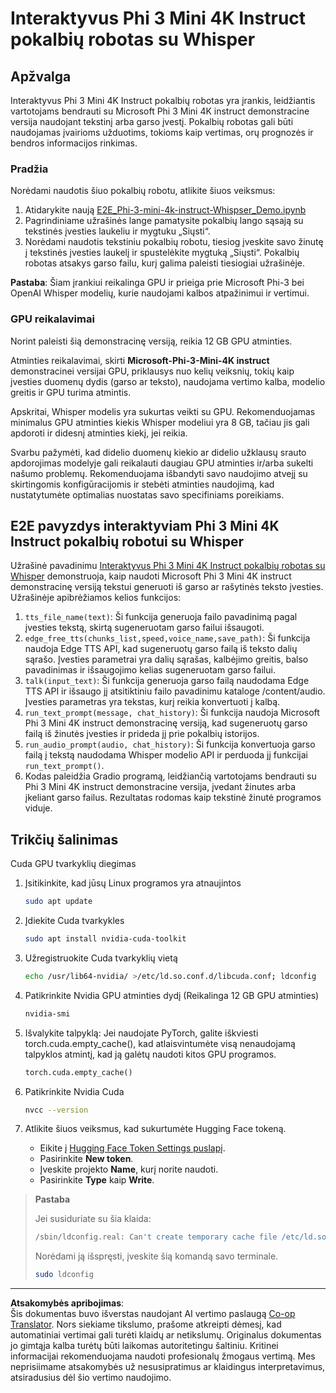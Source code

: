 <!--
CO_OP_TRANSLATOR_METADATA:
{
  "original_hash": "006e8cf75211d3297f24e1b22e38955f",
  "translation_date": "2025-09-12T14:29:01+00:00",
  "source_file": "md/02.Application/01.TextAndChat/Phi3/E2E_Phi-3-mini_with_whisper.md",
  "language_code": "lt"
}
-->
# Interaktyvus Phi 3 Mini 4K Instruct pokalbių robotas su Whisper

## Apžvalga

Interaktyvus Phi 3 Mini 4K Instruct pokalbių robotas yra įrankis, leidžiantis vartotojams bendrauti su Microsoft Phi 3 Mini 4K instruct demonstracine versija naudojant tekstinį arba garso įvestį. Pokalbių robotas gali būti naudojamas įvairioms užduotims, tokioms kaip vertimas, orų prognozės ir bendros informacijos rinkimas.

### Pradžia

Norėdami naudotis šiuo pokalbių robotu, atlikite šiuos veiksmus:

1. Atidarykite naują [E2E_Phi-3-mini-4k-instruct-Whispser_Demo.ipynb](https://github.com/microsoft/Phi-3CookBook/blob/main/code/06.E2E/E2E_Phi-3-mini-4k-instruct-Whispser_Demo.ipynb)
2. Pagrindiniame užrašinės lange pamatysite pokalbių lango sąsają su tekstinės įvesties laukeliu ir mygtuku „Siųsti“.
3. Norėdami naudotis tekstiniu pokalbių robotu, tiesiog įveskite savo žinutę į tekstinės įvesties laukelį ir spustelėkite mygtuką „Siųsti“. Pokalbių robotas atsakys garso failu, kurį galima paleisti tiesiogiai užrašinėje.

**Pastaba**: Šiam įrankiui reikalinga GPU ir prieiga prie Microsoft Phi-3 bei OpenAI Whisper modelių, kurie naudojami kalbos atpažinimui ir vertimui.

### GPU reikalavimai

Norint paleisti šią demonstracinę versiją, reikia 12 GB GPU atminties.

Atminties reikalavimai, skirti **Microsoft-Phi-3-Mini-4K instruct** demonstracinei versijai GPU, priklausys nuo kelių veiksnių, tokių kaip įvesties duomenų dydis (garso ar teksto), naudojama vertimo kalba, modelio greitis ir GPU turima atmintis.

Apskritai, Whisper modelis yra sukurtas veikti su GPU. Rekomenduojamas minimalus GPU atminties kiekis Whisper modeliui yra 8 GB, tačiau jis gali apdoroti ir didesnį atminties kiekį, jei reikia.

Svarbu pažymėti, kad didelio duomenų kiekio ar didelio užklausų srauto apdorojimas modelyje gali reikalauti daugiau GPU atminties ir/arba sukelti našumo problemų. Rekomenduojama išbandyti savo naudojimo atvejį su skirtingomis konfigūracijomis ir stebėti atminties naudojimą, kad nustatytumėte optimalias nuostatas savo specifiniams poreikiams.

## E2E pavyzdys interaktyviam Phi 3 Mini 4K Instruct pokalbių robotui su Whisper

Užrašinė pavadinimu [Interaktyvus Phi 3 Mini 4K Instruct pokalbių robotas su Whisper](https://github.com/microsoft/Phi-3CookBook/blob/main/code/06.E2E/E2E_Phi-3-mini-4k-instruct-Whispser_Demo.ipynb) demonstruoja, kaip naudoti Microsoft Phi 3 Mini 4K instruct demonstracinę versiją tekstui generuoti iš garso ar rašytinės teksto įvesties. Užrašinėje apibrėžiamos kelios funkcijos:

1. `tts_file_name(text)`: Ši funkcija generuoja failo pavadinimą pagal įvesties tekstą, skirtą sugeneruotam garso failui išsaugoti.
1. `edge_free_tts(chunks_list,speed,voice_name,save_path)`: Ši funkcija naudoja Edge TTS API, kad sugeneruotų garso failą iš teksto dalių sąrašo. Įvesties parametrai yra dalių sąrašas, kalbėjimo greitis, balso pavadinimas ir išsaugojimo kelias sugeneruotam garso failui.
1. `talk(input_text)`: Ši funkcija generuoja garso failą naudodama Edge TTS API ir išsaugo jį atsitiktiniu failo pavadinimu kataloge /content/audio. Įvesties parametras yra tekstas, kurį reikia konvertuoti į kalbą.
1. `run_text_prompt(message, chat_history)`: Ši funkcija naudoja Microsoft Phi 3 Mini 4K instruct demonstracinę versiją, kad sugeneruotų garso failą iš žinutės įvesties ir prideda jį prie pokalbių istorijos.
1. `run_audio_prompt(audio, chat_history)`: Ši funkcija konvertuoja garso failą į tekstą naudodama Whisper modelio API ir perduoda jį funkcijai `run_text_prompt()`.
1. Kodas paleidžia Gradio programą, leidžiančią vartotojams bendrauti su Phi 3 Mini 4K instruct demonstracine versija, įvedant žinutes arba įkeliant garso failus. Rezultatas rodomas kaip tekstinė žinutė programos viduje.

## Trikčių šalinimas

Cuda GPU tvarkyklių diegimas

1. Įsitikinkite, kad jūsų Linux programos yra atnaujintos

    ```bash
    sudo apt update
    ```

1. Įdiekite Cuda tvarkykles

    ```bash
    sudo apt install nvidia-cuda-toolkit
    ```

1. Užregistruokite Cuda tvarkyklių vietą

    ```bash
    echo /usr/lib64-nvidia/ >/etc/ld.so.conf.d/libcuda.conf; ldconfig
    ```

1. Patikrinkite Nvidia GPU atminties dydį (Reikalinga 12 GB GPU atminties)

    ```bash
    nvidia-smi
    ```

1. Išvalykite talpyklą: Jei naudojate PyTorch, galite iškviesti torch.cuda.empty_cache(), kad atlaisvintumėte visą nenaudojamą talpyklos atmintį, kad ją galėtų naudoti kitos GPU programos.

    ```python
    torch.cuda.empty_cache() 
    ```

1. Patikrinkite Nvidia Cuda

    ```bash
    nvcc --version
    ```

1. Atlikite šiuos veiksmus, kad sukurtumėte Hugging Face tokeną.

    - Eikite į [Hugging Face Token Settings puslapį](https://huggingface.co/settings/tokens?WT.mc_id=aiml-137032-kinfeylo).
    - Pasirinkite **New token**.
    - Įveskite projekto **Name**, kurį norite naudoti.
    - Pasirinkite **Type** kaip **Write**.

> **Pastaba**
>
> Jei susiduriate su šia klaida:
>
> ```bash
> /sbin/ldconfig.real: Can't create temporary cache file /etc/ld.so.cache~: Permission denied 
> ```
>
> Norėdami ją išspręsti, įveskite šią komandą savo terminale.
>
> ```bash
> sudo ldconfig
> ```

---

**Atsakomybės apribojimas**:  
Šis dokumentas buvo išverstas naudojant AI vertimo paslaugą [Co-op Translator](https://github.com/Azure/co-op-translator). Nors siekiame tikslumo, prašome atkreipti dėmesį, kad automatiniai vertimai gali turėti klaidų ar netikslumų. Originalus dokumentas jo gimtąja kalba turėtų būti laikomas autoritetingu šaltiniu. Kritinei informacijai rekomenduojama naudoti profesionalų žmogaus vertimą. Mes neprisiimame atsakomybės už nesusipratimus ar klaidingus interpretavimus, atsiradusius dėl šio vertimo naudojimo.